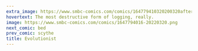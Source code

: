 ```yaml
---
extra_image: https://www.smbc-comics.com/comics/164779410320200320after.png
hovertext: The most destructive form of logging, really.
image: https://www.smbc-comics.com/comics/1647794016-20220320.png
next_comic: bed
prev_comic: scythe
title: Evolutionist
---
```


